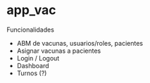 # app_vac

Funcionalidades

* ABM de vacunas, usuarios/roles, pacientes
* Asignar vacunas a pacientes
* Login / Logout
* Dashboard
* Turnos (?)